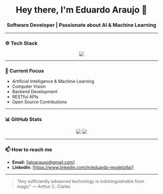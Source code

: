 <h1 align="center">Hey there, I'm Eduardo Araujo 👋</h1>
<h3 align="center">Software Developer | Passionate about AI & Machine Learning</h3>

---

### ⚙️ Tech Stack
<div align="center">
  <img src="https://skillicons.dev/icons?i=html,css,js,ts,nodejs,python,java,mysql,postgres,git,github,linux" />
</div>

---

### 🧠 Current Focus
- Artificial Intelligence & Machine Learning
- Computer Vision
- Backend Development
- RESTful APIs
- Open Source Contributions

---

### 📊 GitHub Stats
<div align="center">
  <img src="https://github-readme-stats.vercel.app/api?username=modelzilla&show_icons=true&theme=radical" />
  <img src="https://github-readme-stats.vercel.app/api/top-langs/?username=modelzilla&layout=compact&theme=radical" />
</div>

---

### 📫 How to reach me
- **Email:** [laloarauxo@gmail.com]
- **LinkedIn:** [https://www.linkedin.com/in/eduardo-modelzilla/]

---

> "Any sufficiently advanced technology is indistinguishable from magic" — Arthur C. Clarke.
